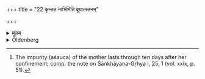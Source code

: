 +++
title = "22 कृन्तत नाभिमिति ब्रूयात्स्तनम्"

+++

<details><summary>मूलम्</summary>

कृन्तत नाभिमिति ब्रूयात्स्तनं च प्रतिधत्तेति अत ऊर्ध्वमसमालम्भनमा दशरात्रात् २२
</details>

<details><summary>Oldenberg</summary>

22. Let him say, 'Cut off the navel-string,' and, 'Give the breast (to the child).'

23. [^8]  From that time let him not touch (his wife) until ten nights have passed.


[^8]:  The impurity (aśauca) of the mother lasts through ten days after her confinement; comp. the note on Śāṅkhāyana-Gṛhya I, 25, 1 (vol. xxix, p. 51).
</details>

